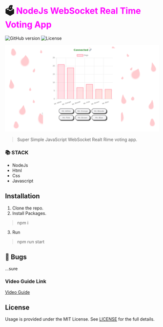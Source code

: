 # 🗳️ <span style="color:magenta">NodeJs WebSocket Real Time Voting App</span>


![GitHub version](https://img.shields.io/badge/version-v1.0.0-blue.svg)
![License](https://img.shields.io/github/license/yilber/readme-boilerplate.svg)


<!-- ## Background -->

![image](./public/front-chart.png)

> Super Simple JavaScript WebSocket Realt Rime voting app.

### 📚 STACK
- NodeJs
- Html
- Css
- Javascript


## Installation

1. Clone the repo.
2. Install Packages.
> npm i
3. Run
> npm run start


## 🐛 Bugs

...sure

### Video Guide Link
    
[Video Guide](https://youtu.be/5VEbSbM5m3Q)

## License

Usage is provided under the MIT License. See [LICENSE](https://github.com/Yilber/readme-boilerplate/blob/master/LICENSE) for the full details.